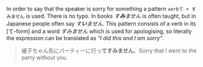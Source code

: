 In order to say that the speaker is sorry for something a pattern `verbて + すみません` is used. There is no typo. In books *す**み**ません* is often taught, but in Japanese people often say *す**い**ません*. This pattern consists of a verb in its [て-form] and a word *すみません* which is used for apologising, so literally the expression can be translated as *"I did this and I am sorry"*.
>綾子ちゃん先にパーティーに行っ**てすみません**。Sorry that I went to the party without you.